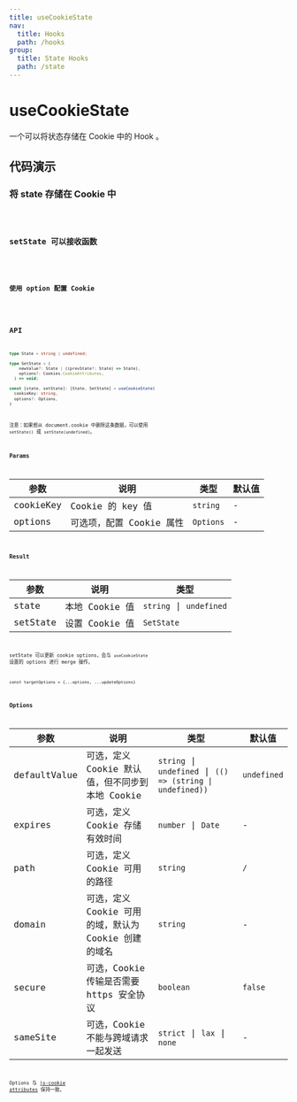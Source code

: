 ```yaml
---
title: useCookieState
nav:
  title: Hooks
  path: /hooks
group:
  title: State Hooks
  path: /state
---
```


# useCookieState

一个可以将状态存储在 Cookie 中的 Hook 。

## 代码演示

### 将 state 存储在 Cookie 中

<code src="./demo/demo1.tsx" />

### setState 可以接收函数

<code src="./demo/demo2.tsx" />

### 使用 option 配置 Cookie

<code src="./demo/demo3.tsx" />

## API

```typescript
type State = string | undefined;

type SetState = (
    newValue?: State | ((prevState?: State) => State),
    options?: Cookies.CookieAttributes,
  ) => void;

const [state, setState]: [State, SetState] = useCookieState(
  cookieKey: string,
  options?: Options,
)
```

注意：如果想从 document.cookie 中删除这条数据，可以使用 `setState()` 或 `setState(undefined)`。

### Params

| 参数      | 说明                     | 类型      | 默认值 |
|-----------|--------------------------|-----------|--------|
| cookieKey | Cookie 的 key 值         | `string`  | -      |
| options   | 可选项，配置 Cookie 属性 | `Options` | -      |

### Result

| 参数     | 说明           | 类型                    |
|----------|----------------|-------------------------|
| state    | 本地 Cookie 值 | `string` \| `undefined` |
| setState | 设置 Cookie 值 | `SetState`              |

setState 可以更新 cookie options，会与 `useCookieState` 设置的 options 进行 merge 操作。

`const targetOptions = {...options, ...updateOptions}`

### Options

| 参数         | 说明                                                 | 类型                                                       | 默认值      |
|--------------|------------------------------------------------------|------------------------------------------------------------|-------------|
| defaultValue | 可选，定义 Cookie 默认值，但不同步到本地 Cookie      | `string` \| `undefined` \| `(() => (string \| undefined))` | `undefined` |
| expires      | 可选，定义 Cookie 存储有效时间                       | `number` \| `Date`                                         | -           |
| path         | 可选，定义 Cookie 可用的路径                         | `string`                                                   | `/`         |
| domain       | 可选，定义 Cookie 可用的域，默认为 Cookie 创建的域名 | `string`                                                   | -           |
| secure       | 可选，Cookie 传输是否需要 https 安全协议             | `boolean`                                                  | `false`     |
| sameSite     | 可选，Cookie 不能与跨域请求一起发送                  | `strict` \| `lax` \| `none`                                | -           |

Options 与 [js-cookie attributes](https://github.com/js-cookie/js-cookie#cookie-attributes) 保持一致。